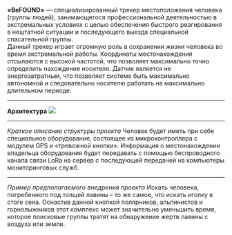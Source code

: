  
<b>«BeFOUND»</b> — специализированный трекер местоположения человека (группы людей), занимающегося профессиональной деятельностью в экстремальных условиях с целью обеспечения быстрого реагирования в нештатной ситуации и последующего выезда специальной спасательной группы.<br/>
Данный трекер играет огромную роль в сохранении жизни человека во время экстремальной работы. Координаты местонахождения отсылаются с высокой частотой, что позволяет максимально точно определить нахождение носителя. Датчик является не энергозатратным, что позволяет системе быть максимально автономной и следовательно носителю работать на максимально длительном периоде.
<hr>
<b>Архитектура</b>
<img src="https://raw.githubusercontent.com/kiryanenko/BeFOUND/master/architecture3.png">
<hr>
<i>Краткое описание структуры проекта</i>
Человек будет иметь при себе специальное оборудование, состоящее из микроконтроллера с модулем GPS и «тревожной кнопки». Информация о местонахождении владельца оборудования будет передавать с помощью беспроводного канала связи LoRa на сервер с последующей передачей на компьютеры мониторинговых служб. 
<hr>
<i>Пример предполагаемого внедрения проекта</i>
Искать человека, погребенного под толщей лавины – то же самое, что искать иголку в стоге сена. Оснастив данной кнопкой полярников, альпинистов и горнолыжников этот комплекс может значительно уменьшить время, которое поисковые группы тратят на обнаружение жертв лавины с воздуха или земли.
